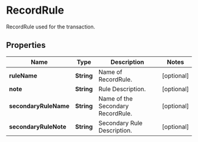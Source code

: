 

# RecordRule

RecordRule used for the transaction.

## Properties

| Name | Type | Description | Notes |
|------------ | ------------- | ------------- | -------------|
|**ruleName** | **String** | Name of RecordRule. |  [optional] |
|**note** | **String** | Rule Description. |  [optional] |
|**secondaryRuleName** | **String** | Name of the Secondary RecordRule. |  [optional] |
|**secondaryRuleNote** | **String** | Secondary Rule Description. |  [optional] |



